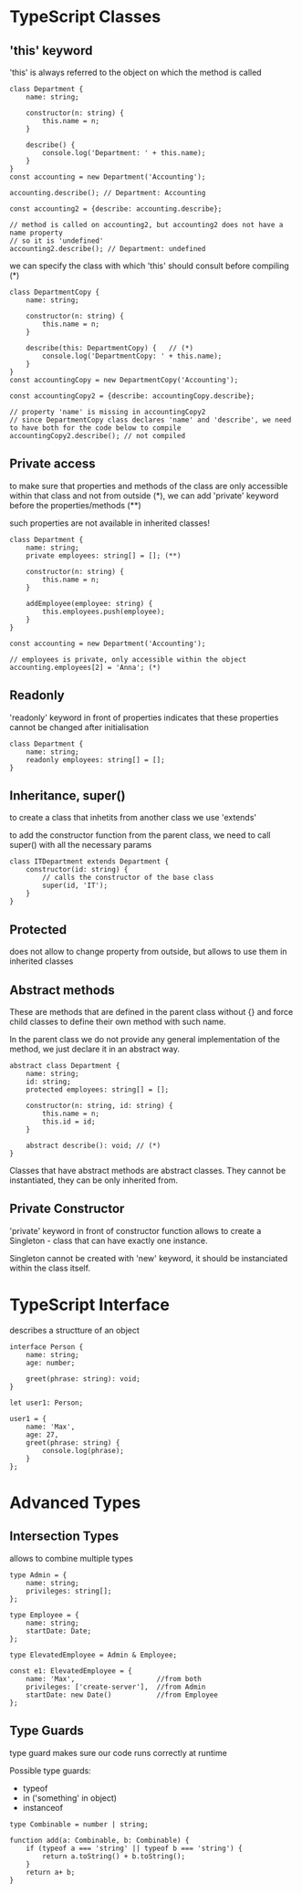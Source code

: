 # TypeScript Classes

## 'this' keyword

'this' is always referred to the object on which the method is called

```
class Department {
    name: string;

    constructor(n: string) {
        this.name = n;
    }

    describe() {
        console.log('Department: ' + this.name);
    }
}
const accounting = new Department('Accounting');

accounting.describe(); // Department: Accounting

const accounting2 = {describe: accounting.describe};

// method is called on accounting2, but accounting2 does not have a name property
// so it is 'undefined'
accounting2.describe(); // Department: undefined
```

we can specify the class with which 'this' should consult before compiling (*)

```
class DepartmentCopy {
    name: string;

    constructor(n: string) {
        this.name = n;
    }

    describe(this: DepartmentCopy) {   // (*)
        console.log('DepartmentCopy: ' + this.name);
    }
}
const accountingCopy = new DepartmentCopy('Accounting');

const accountingCopy2 = {describe: accountingCopy.describe};

// property 'name' is missing in accountingCopy2
// since DepartmentCopy class declares 'name' and 'describe', we need to have both for the code below to compile
accountingCopy2.describe(); // not compiled
```

## Private access

to make sure that properties and methods of the class are only accessible within that class and not from outside (*), we can add 'private' keyword before the properties/methods (**)

such properties are not available in inherited classes!

```
class Department {
    name: string;
    private employees: string[] = []; (**)

    constructor(n: string) {
        this.name = n;
    }

    addEmployee(employee: string) {
        this.employees.push(employee);
    }
}

const accounting = new Department('Accounting');

// employees is private, only accessible within the object
accounting.employees[2] = 'Anna'; (*)
```

## Readonly 

'readonly' keyword in front of properties indicates that these properties cannot be changed after initialisation

```
class Department {
    name: string;
    readonly employees: string[] = []; 
}
```

## Inheritance, super()

to create a class that inhetits from another class we use 'extends'

to add the constructor function from the parent class, we need to call super() with all the necessary params

```
class ITDepartment extends Department {
    constructor(id: string) {
        // calls the constructor of the base class
        super(id, 'IT');
    }
}
```

## Protected

does not allow to change property from outside, but allows to use them in inherited classes

## Abstract methods

These are methods that are defined in the parent class without {} and force child classes to define their own method with such name. 

In the parent class we do not provide any general implementation of the method, we just declare it in an abstract way.

```
abstract class Department {
    name: string;
    id: string;
    protected employees: string[] = [];

    constructor(n: string, id: string) {
        this.name = n;
        this.id = id;
    }

    abstract describe(): void; // (*)
}
```

Classes that have abstract methods are abstract classes. They cannot be instantiated, they can be only inherited from.


## Private Constructor

'private' keyword in front of constructor function allows to create a Singleton - class that can have exactly one instance.

Singleton cannot be created with 'new' keyword, it should be instanciated within the class itself.


# TypeScript Interface

describes a structture of an object

```
interface Person {
    name: string;
    age: number;

    greet(phrase: string): void;
}

let user1: Person;

user1 = {
    name: 'Max',
    age: 27,
    greet(phrase: string) {
        console.log(phrase);
    }
};
```

# Advanced Types

## Intersection Types

allows to combine multiple types

```
type Admin = {
    name: string;
    privileges: string[];
};

type Employee = {
    name: string;
    startDate: Date;
};

type ElevatedEmployee = Admin & Employee;

const e1: ElevatedEmployee = {
    name: 'Max',                    //from both
    privileges: ['create-server'],  //from Admin
    startDate: new Date()           //from Employee
};
```

## Type Guards

type guard makes sure our code runs correctly at runtime

Possible type guards:
- typeof
- in ('something' in object)
- instanceof

```
type Combinable = number | string;

function add(a: Combinable, b: Combinable) {
    if (typeof a === 'string' || typeof b === 'string') {
        return a.toString() + b.toString();
    }
    return a+ b;
}
```